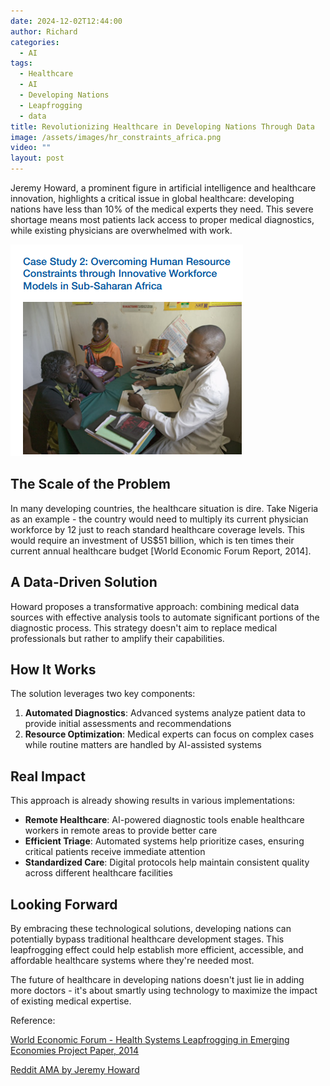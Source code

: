 ```yaml
---
date: 2024-12-02T12:44:00
author: Richard
categories:
  - AI
tags:
  - Healthcare
  - AI
  - Developing Nations
  - Leapfrogging
  - data
title: Revolutionizing Healthcare in Developing Nations Through Data
image: /assets/images/hr_constraints_africa.png
video: ""
layout: post
---
```

Jeremy Howard, a prominent figure in artificial intelligence and healthcare innovation, highlights a critical issue in global healthcare: developing nations have less than 10% of the medical experts they need. This severe shortage means most patients lack access to proper medical diagnostics, while existing physicians are overwhelmed with work.

![Doctor and patients](/assets/images/hr_constraints_africa.png)

## The Scale of the Problem

In many developing countries, the healthcare situation is dire. Take Nigeria as an example - the country would need to multiply its current physician workforce by 12 just to reach standard healthcare coverage levels. This would require an investment of US$51 billion, which is ten times their current annual healthcare budget [World Economic Forum Report, 2014].

## A Data-Driven Solution

Howard proposes a transformative approach: combining medical data sources with effective analysis tools to automate significant portions of the diagnostic process. This strategy doesn't aim to replace medical professionals but rather to amplify their capabilities.

## How It Works

The solution leverages two key components:

1. **Automated Diagnostics**: Advanced systems analyze patient data to provide initial assessments and recommendations
2. **Resource Optimization**: Medical experts can focus on complex cases while routine matters are handled by AI-assisted systems

## Real Impact

This approach is already showing results in various implementations:

- **Remote Healthcare**: AI-powered diagnostic tools enable healthcare workers in remote areas to provide better care
- **Efficient Triage**: Automated systems help prioritize cases, ensuring critical patients receive immediate attention
- **Standardized Care**: Digital protocols help maintain consistent quality across different healthcare facilities

## Looking Forward

By embracing these technological solutions, developing nations can potentially bypass traditional healthcare development stages. This leapfrogging effect could help establish more efficient, accessible, and affordable healthcare systems where they're needed most.

The future of healthcare in developing nations doesn't just lie in adding more doctors - it's about smartly using technology to maximize the impact of existing medical expertise.

Reference:

[World Economic Forum - Health Systems Leapfrogging in Emerging Economies Project Paper, 2014](https://www3.weforum.org/docs/WEF_HealthSystem_LeapfroggingEmergingEconomies_ProjectPaper_2014.pdf)

[Reddit AMA by Jeremy Howard](https://www.reddit.com/r/Futurology/comments/2p6k20/im_jeremy_howard_enlitic_ceo_kaggle_past/)
